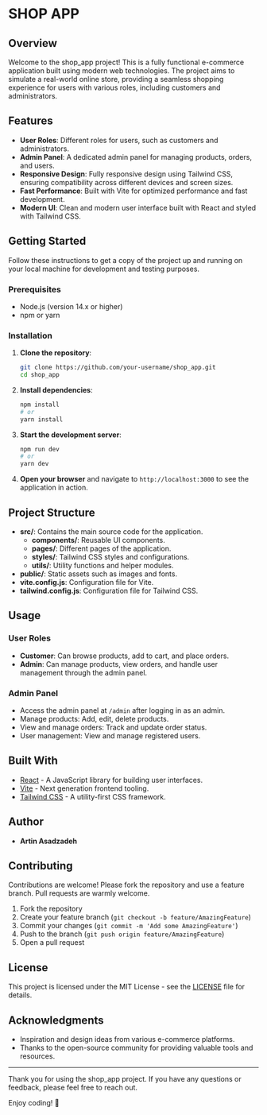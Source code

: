 # SHOP APP

## Overview
Welcome to the shop_app project! This is a fully functional e-commerce application built using modern web technologies. The project aims to simulate a real-world online store, providing a seamless shopping experience for users with various roles, including customers and administrators.

## Features
- **User Roles**: Different roles for users, such as customers and administrators.
- **Admin Panel**: A dedicated admin panel for managing products, orders, and users.
- **Responsive Design**: Fully responsive design using Tailwind CSS, ensuring compatibility across different devices and screen sizes.
- **Fast Performance**: Built with Vite for optimized performance and fast development.
- **Modern UI**: Clean and modern user interface built with React and styled with Tailwind CSS.

## Getting Started
Follow these instructions to get a copy of the project up and running on your local machine for development and testing purposes.

### Prerequisites
- Node.js (version 14.x or higher)
- npm or yarn

### Installation
1. **Clone the repository**:
    ```bash
    git clone https://github.com/your-username/shop_app.git
    cd shop_app
    ```

2. **Install dependencies**:
    ```bash
    npm install
    # or
    yarn install
    ```

3. **Start the development server**:
    ```bash
    npm run dev
    # or
    yarn dev
    ```

4. **Open your browser** and navigate to `http://localhost:3000` to see the application in action.

## Project Structure
- **src/**: Contains the main source code for the application.
  - **components/**: Reusable UI components.
  - **pages/**: Different pages of the application.
  - **styles/**: Tailwind CSS styles and configurations.
  - **utils/**: Utility functions and helper modules.
- **public/**: Static assets such as images and fonts.
- **vite.config.js**: Configuration file for Vite.
- **tailwind.config.js**: Configuration file for Tailwind CSS.

## Usage
### User Roles
- **Customer**: Can browse products, add to cart, and place orders.
- **Admin**: Can manage products, view orders, and handle user management through the admin panel.

### Admin Panel
- Access the admin panel at `/admin` after logging in as an admin.
- Manage products: Add, edit, delete products.
- View and manage orders: Track and update order status.
- User management: View and manage registered users.

## Built With
- [React](https://reactjs.org/) - A JavaScript library for building user interfaces.
- [Vite](https://vitejs.dev/) - Next generation frontend tooling.
- [Tailwind CSS](https://tailwindcss.com/) - A utility-first CSS framework.

## Author
- **Artin Asadzadeh**

## Contributing
Contributions are welcome! Please fork the repository and use a feature branch. Pull requests are warmly welcome.

1. Fork the repository
2. Create your feature branch (`git checkout -b feature/AmazingFeature`)
3. Commit your changes (`git commit -m 'Add some AmazingFeature'`)
4. Push to the branch (`git push origin feature/AmazingFeature`)
5. Open a pull request

## License
This project is licensed under the MIT License - see the [LICENSE](LICENSE) file for details.

## Acknowledgments
- Inspiration and design ideas from various e-commerce platforms.
- Thanks to the open-source community for providing valuable tools and resources.

---

Thank you for using the shop_app project. If you have any questions or feedback, please feel free to reach out.

Enjoy coding! 🚀

